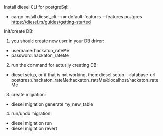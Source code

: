 Install diesel CLI for postgreSql:

- cargo install diesel_cli --no-default-features --features postgres
  https://diesel.rs/guides/getting-started

Init/create DB:

1. you should create new user in your DB driver:

- username: hackaton_rateMe
- password: hackaton_rateMe

2. run the command for actually creating DB:

- diesel setup,
  or if that is not working, then:
  diesel setup --database-url postgres://hackaton_rateMe:hackaton_rateMe@localhost/hackaton_rateMe

3. create migration:

- diesel migration generate my_new_table

4. run/undo migration:

- diesel migration run
- diesel migration revert
